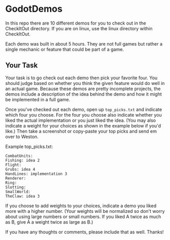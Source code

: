 # GodotDemos

In this repo there are 10 different demos for you to check out in the 
CheckItOut directory. If you are on linux, use the linux directory within 
CheckItOut.

Each demo was built in about 5 hours. They are not full games but rather a 
single mechanic or feature that could be part of a game.

## Your Task
Your task is to go check out each demo then pick your favorite four. You should 
judge based on whether you think the given feature would do well in an actual 
game. Because these demos are pretty incomplete projects, the demos include a 
description of the idea behind the demo and how it might be implemented in a 
full game.

Once you've checked out each demo, open up `top_picks.txt` and indicate which 
four you choose. For the four you choose also indicate whether you liked the 
actual implementation or you just liked the idea. (You may also indicate a 
weight for your choices as shown in the example below if you'd like.) Then take 
a screenshot or copy-paste your top picks and send em over to Weston.


Example top_picks.txt:

```
CombatUnits: 
Fishing: idea 2
Flight: 
Grubs: idea 4
HandLines: implementation 3
Renderer: 
Ring: 
Slotting: 
SmallWorld:
TheClaw: idea 3
```

If you choose to add weights to your choices, indicate a demo you liked more 
with a higher number. (Your weights will be normalized so don't worry about 
using large numbers or small numbers. If you liked A twice as much as B, give 
A a weight twice as large as B.)

If you have any thoughts or comments, please include that as well. Thanks!
